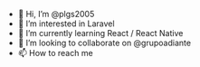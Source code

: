 - 👋 Hi, I’m @plgs2005
- 👀 I’m interested in Laravel 
- 🌱 I’m currently learning React / React Native
- 💞️ I’m looking to collaborate on @grupoadiante
- 📫 How to reach me 

<!---
plgs2005/plgs2005 is a ✨ special ✨ repository because its `README.md` (this file) appears on your GitHub profile.
You can click the Preview link to take a look at your changes.
--->
